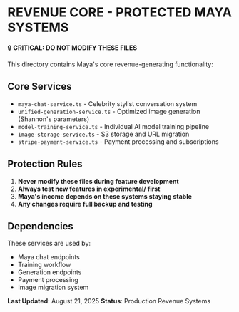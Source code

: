 # REVENUE CORE - PROTECTED MAYA SYSTEMS

🔒 **CRITICAL: DO NOT MODIFY THESE FILES**

This directory contains Maya's core revenue-generating functionality:

## Core Services
- `maya-chat-service.ts` - Celebrity stylist conversation system
- `unified-generation-service.ts` - Optimized image generation (Shannon's parameters)
- `model-training-service.ts` - Individual AI model training pipeline
- `image-storage-service.ts` - S3 storage and URL migration
- `stripe-payment-service.ts` - Payment processing and subscriptions

## Protection Rules
1. **Never modify these files during feature development**
2. **Always test new features in experimental/ first**
3. **Maya's income depends on these systems staying stable**
4. **Any changes require full backup and testing**

## Dependencies
These services are used by:
- Maya chat endpoints
- Training workflow
- Generation endpoints
- Payment processing
- Image migration system

**Last Updated**: August 21, 2025
**Status**: Production Revenue Systems